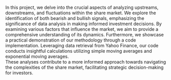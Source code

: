In this project, we delve into the crucial aspects of analyzing upstreams, downstreams, and fluctuations within the share market. We explore the identification of both bearish and bullish signals, emphasizing the significance of data analysis in making informed investment decisions. By examining various factors that influence the market, 
we aim to provide a comprehensive understanding of its dynamics.
Furthermore, we showcase a practical demonstration of our methodology through a code implementation. 
Leveraging data retrieval from Yahoo Finance, our code conducts insightful calculations utilizing simple moving averages and exponential moving averages.  
These analyses contribute to a more informed approach towards navigating the complexities of the share market, facilitating strategic decision-making for investors.
